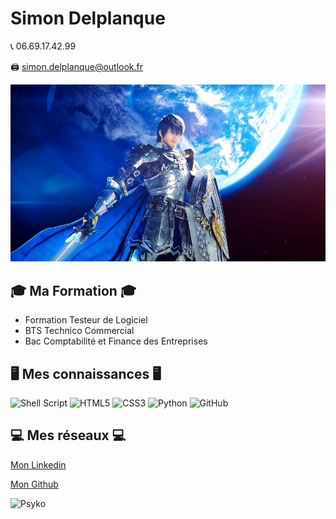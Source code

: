 # Simon Delplanque

📞 06.69.17.42.99 

🖨 simon.delplanque@outlook.fr

![paladin](https://github.com/simondelplanque/simondelplanque/blob/main/paladin_bis.jpg)

## 🎓 Ma Formation 🎓

* Formation Testeur de Logiciel
* BTS Technico Commercial
* Bac Comptabilité et Finance des Entreprises

## 🖥️ Mes connaissances 🖥️

<img alt="Shell Script" src="https://img.shields.io/badge/shell_script-%23121011.svg?style=for-the-badge&logo=gnu-bash&logoColor=white"/> 
<img alt="HTML5" src="https://img.shields.io/badge/html5-%23E34F26.svg?style=for-the-badge&logo=html5&logoColor=white"/> 
<img alt="CSS3" src="https://img.shields.io/badge/css3-%231572B6.svg?style=for-the-badge&logo=css3&logoColor=white"/> 
<img alt="Python" src="https://img.shields.io/badge/python-%2314354C.svg?style=for-the-badge&logo=python&logoColor=white"/> 
<img alt="GitHub" src="https://img.shields.io/badge/github-%23121011.svg?style=for-the-badge&logo=github&logoColor=white"/> 

## 💻 Mes réseaux 💻

[Mon Linkedin](https://fr.linkedin.com/)

[Mon Github](https://github.com/simondelplanque)

![Psyko](https://www.google.com/url?sa=i&url=https%3A%2F%2Fgfycat.com%2Foptimistichalfcygnet&psig=AOvVaw2rZQF6FgEKLrjJ5W68JrMW&ust=1623145668272000&source=images&cd=vfe&ved=0CAIQjRxqFwoTCMiMy_uehfECFQAAAAAdAAAAABAT)



<!---
simondelplanque/simondelplanque is a ✨ special ✨ repository because its `README.md` (this file) appears on your GitHub profile.
You can click the Preview link to take a look at your changes.
--->
